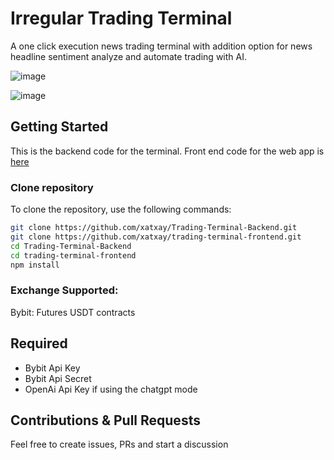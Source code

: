 # Irregular Trading Terminal

A one click execution news trading terminal with addition option for news headline sentiment analyze and automate trading with AI.

![image](https://github.com/xatxay/newsscrape/assets/29783278/ce4cdbe5-363b-4e67-9399-67074c3f8232)

![image](https://github.com/xatxay/newsscrape/assets/29783278/bca8a643-5fc7-4df1-84f5-efa4a1826e96)

## Getting Started

This is the backend code for the terminal. Front end code for the web app is [here](https://github.com/xatxay/trading-terminal)

### Clone repository

To clone the repository, use the following commands:

```sh
git clone https://github.com/xatxay/Trading-Terminal-Backend.git
git clone https://github.com/xatxay/trading-terminal-frontend.git
cd Trading-Terminal-Backend
cd trading-terminal-frontend
npm install
```

### Exchange Supported:

Bybit: Futures USDT contracts

## Required

- Bybit Api Key
- Bybit Api Secret
- OpenAi Api Key if using the chatgpt mode

## Contributions & Pull Requests

Feel free to create issues, PRs and start a discussion
